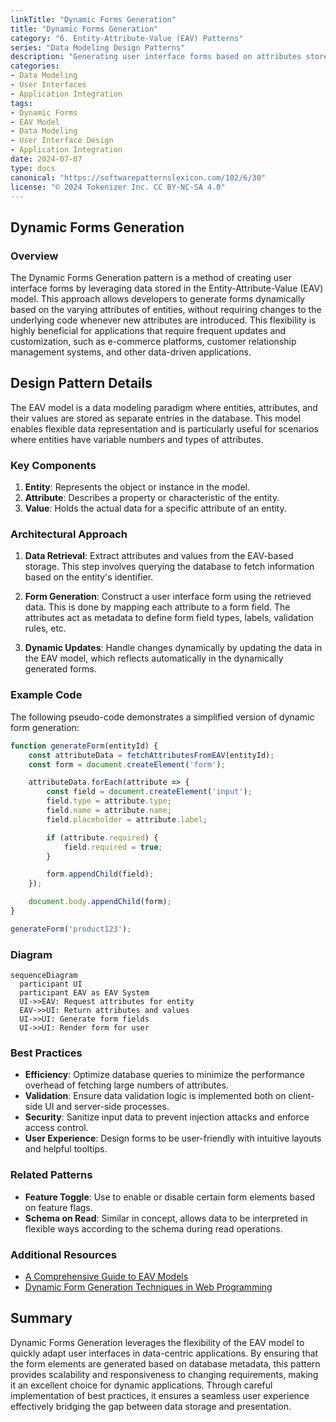 ```yaml
---
linkTitle: "Dynamic Forms Generation"
title: "Dynamic Forms Generation"
category: "6. Entity-Attribute-Value (EAV) Patterns"
series: "Data Modeling Design Patterns"
description: "Generating user interface forms based on attributes stored in the EAV model, enabling on-the-fly customization for various applications."
categories:
- Data Modeling
- User Interfaces
- Application Integration
tags:
- Dynamic Forms
- EAV Model
- Data Modeling
- User Interface Design
- Application Integration
date: 2024-07-07
type: docs
canonical: "https://softwarepatternslexicon.com/102/6/30"
license: "© 2024 Tokenizer Inc. CC BY-NC-SA 4.0"
---
```


## Dynamic Forms Generation

### Overview

The Dynamic Forms Generation pattern is a method of creating user interface forms by leveraging data stored in the Entity-Attribute-Value (EAV) model. This approach allows developers to generate forms dynamically based on the varying attributes of entities, without requiring changes to the underlying code whenever new attributes are introduced. This flexibility is highly beneficial for applications that require frequent updates and customization, such as e-commerce platforms, customer relationship management systems, and other data-driven applications.

## Design Pattern Details

The EAV model is a data modeling paradigm where entities, attributes, and their values are stored as separate entries in the database. This model enables flexible data representation and is particularly useful for scenarios where entities have variable numbers and types of attributes.

### Key Components

1. **Entity**: Represents the object or instance in the model.
2. **Attribute**: Describes a property or characteristic of the entity.
3. **Value**: Holds the actual data for a specific attribute of an entity.

### Architectural Approach

1. **Data Retrieval**: Extract attributes and values from the EAV-based storage. This step involves querying the database to fetch information based on the entity's identifier.
   
2. **Form Generation**: Construct a user interface form using the retrieved data. This is done by mapping each attribute to a form field. The attributes act as metadata to define form field types, labels, validation rules, etc.
   
3. **Dynamic Updates**: Handle changes dynamically by updating the data in the EAV model, which reflects automatically in the dynamically generated forms.

### Example Code

The following pseudo-code demonstrates a simplified version of dynamic form generation:

```javascript
function generateForm(entityId) {
    const attributeData = fetchAttributesFromEAV(entityId);
    const form = document.createElement('form');

    attributeData.forEach(attribute => {
        const field = document.createElement('input');
        field.type = attribute.type;
        field.name = attribute.name;
        field.placeholder = attribute.label;

        if (attribute.required) {
            field.required = true;
        }

        form.appendChild(field);
    });

    document.body.appendChild(form);
}

generateForm('product123');
```

### Diagram

```mermaid
sequenceDiagram
  participant UI
  participant EAV as EAV System
  UI->>EAV: Request attributes for entity
  EAV->>UI: Return attributes and values
  UI->>UI: Generate form fields
  UI->>UI: Render form for user
```

### Best Practices

- **Efficiency**: Optimize database queries to minimize the performance overhead of fetching large numbers of attributes.
- **Validation**: Ensure data validation logic is implemented both on client-side UI and server-side processes.
- **Security**: Sanitize input data to prevent injection attacks and enforce access control.
- **User Experience**: Design forms to be user-friendly with intuitive layouts and helpful tooltips.

### Related Patterns

- **Feature Toggle**: Use to enable or disable certain form elements based on feature flags.
- **Schema on Read**: Similar in concept, allows data to be interpreted in flexible ways according to the schema during read operations.

### Additional Resources

- [A Comprehensive Guide to EAV Models](https://example.com/eav-guide)
- [Dynamic Form Generation Techniques in Web Programming](https://example.com/dynamic-forms)

## Summary

Dynamic Forms Generation leverages the flexibility of the EAV model to quickly adapt user interfaces in data-centric applications. By ensuring that the form elements are generated based on database metadata, this pattern provides scalability and responsiveness to changing requirements, making it an excellent choice for dynamic applications. Through careful implementation of best practices, it ensures a seamless user experience effectively bridging the gap between data storage and presentation.

